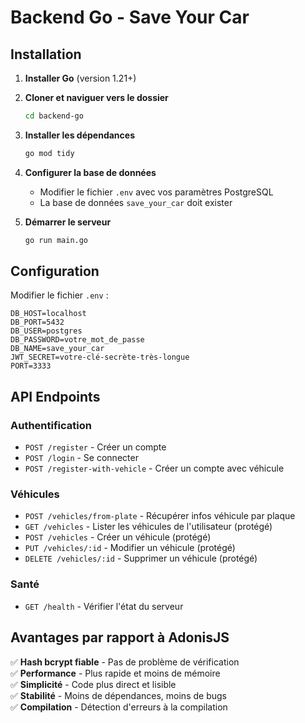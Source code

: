 # Backend Go - Save Your Car

## Installation

1. **Installer Go** (version 1.21+)
2. **Cloner et naviguer vers le dossier**
   ```bash
   cd backend-go
   ```

3. **Installer les dépendances**
   ```bash
   go mod tidy
   ```

4. **Configurer la base de données**
   - Modifier le fichier `.env` avec vos paramètres PostgreSQL
   - La base de données `save_your_car` doit exister

5. **Démarrer le serveur**
   ```bash
   go run main.go
   ```

## Configuration

Modifier le fichier `.env` :
```
DB_HOST=localhost
DB_PORT=5432
DB_USER=postgres
DB_PASSWORD=votre_mot_de_passe
DB_NAME=save_your_car
JWT_SECRET=votre-clé-secrète-très-longue
PORT=3333
```

## API Endpoints

### Authentification
- `POST /register` - Créer un compte
- `POST /login` - Se connecter
- `POST /register-with-vehicle` - Créer un compte avec véhicule

### Véhicules
- `POST /vehicles/from-plate` - Récupérer infos véhicule par plaque
- `GET /vehicles` - Lister les véhicules de l'utilisateur (protégé)
- `POST /vehicles` - Créer un véhicule (protégé)
- `PUT /vehicles/:id` - Modifier un véhicule (protégé)
- `DELETE /vehicles/:id` - Supprimer un véhicule (protégé)

### Santé
- `GET /health` - Vérifier l'état du serveur

## Avantages par rapport à AdonisJS

✅ **Hash bcrypt fiable** - Pas de problème de vérification  
✅ **Performance** - Plus rapide et moins de mémoire  
✅ **Simplicité** - Code plus direct et lisible  
✅ **Stabilité** - Moins de dépendances, moins de bugs  
✅ **Compilation** - Détection d'erreurs à la compilation